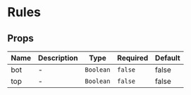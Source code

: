 # Rules

## Props

<!-- @vuese:Rules:props:start -->
|Name|Description|Type|Required|Default|
|---|---|---|---|---|
|bot|-|`Boolean`|`false`|false|
|top|-|`Boolean`|`false`|false|

<!-- @vuese:Rules:props:end -->


